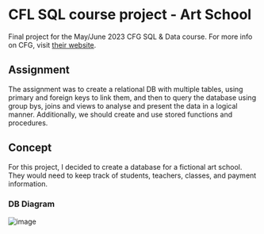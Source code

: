 # CFL SQL course project - Art School
Final project for the May/June 2023 CFG SQL & Data course. For more info on CFG, visit [their website](https://codefirstgirls.com/).

## Assignment
The assignment was to create a relational DB with multiple tables, using primary and foreign keys to link them, and then to query the database using group bys, joins and views to analyse and present the data in a logical manner. Additionally, we should create and use stored functions and procedures.

## Concept
For this project, I decided to create a database for a fictional art school. They would need to keep track of students, teachers, classes, and payment information.

### DB Diagram
![image](https://github.com/malinhalia/cfg_SQL_project/assets/128974487/bd9402be-163a-4528-9c60-56b9b17f8400)
